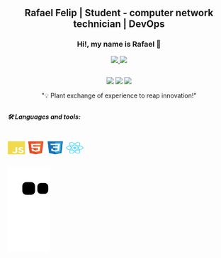 <h2 align="center">Rafael Felip | Student - computer network technician | DevOps</h2>  
<h3 align="center">Hi!, my name is Rafael 👋</h3>

<div align="center">
  <a href="https://github.com/rafaelfelip">
  <img height="180em" src="https://github-readme-stats.vercel.app/api?username=rafaelfelip&show_icons=true&theme=dark&include_all_commits=true&count_private=true"/>
  <img height="180em" src="https://github-readme-stats.vercel.app/api/top-langs/?username=rafaelfelip&layout=compact&langs_count=7&theme=dark"/>
</div>
 
 
 ##
<div align="center">
  <a href = "mailto: orafaelfelip@gmail.com"><img src="https://img.shields.io/badge/-Gmail-%23EA4335?style=for-the-badge&logo=gmail&logoColor=white" target="_blank"></a>
  <a href="https://www.linkedin.com/in/rafaelfelip" target="_blank"><img src="https://img.shields.io/badge/-LinkedIn-%230077B5?style=for-the-badge&logo=linkedin&logoColor=white" target="_blank"></a>
  <a href="https://instagram.com/rafaelfelip.dev" target="_blank"><img src="https://img.shields.io/badge/-Instagram-%23E4405F?style=for-the-badge&logo=instagram&logoColor=white" target="_blank"></a>
</div>

<p align="center">"💡 Plant exchange of experience to reap innovation!"</p>

##

<h5 align="left">🛠 Languages and tools:</h5>

  <div style="display: inline_block"><br>
  <img align="center" alt="Rafa-Js" height="30" width="40" src="https://raw.githubusercontent.com/devicons/devicon/master/icons/javascript/javascript-plain.svg">
  <img align="center" alt="Rafa-HTML" height="30" width="40" src="https://raw.githubusercontent.com/devicons/devicon/master/icons/html5/html5-original.svg">
  <img align="center" alt="Rafa-CSS" height="30" width="40" src="https://raw.githubusercontent.com/devicons/devicon/master/icons/css3/css3-original.svg">
  <img align="center" alt="Rafa-React" height="30" width="40" src="https://raw.githubusercontent.com/devicons/devicon/master/icons/react/react-original.svg">
    
 ##
 
![Snake animation](https://github.com/rafaballerini/rafaballerini/blob/output/github-contribution-grid-snake.svg)
</div>

